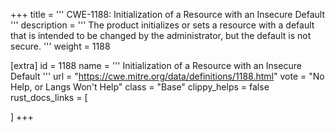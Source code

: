 +++
title = '''
CWE-1188: Initialization of a Resource with an Insecure Default
'''
description	= '''
The product initializes or sets a resource with a default that is intended to be changed by the administrator, but the default is not secure.
'''
weight = 1188

[extra]
id = 1188
name = '''
Initialization of a Resource with an Insecure Default
'''
url = "https://cwe.mitre.org/data/definitions/1188.html"
vote = "No Help, or Langs Won't Help"
class = "Base"
clippy_helps = false
rust_docs_links = [
	
]
+++
